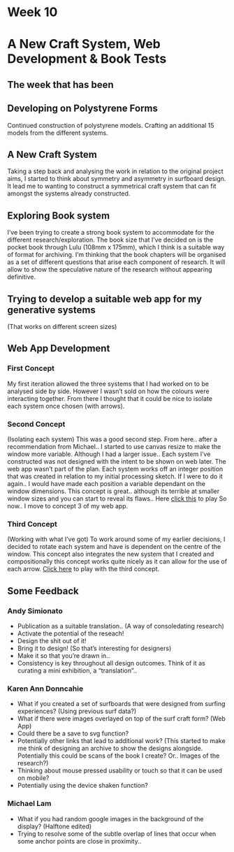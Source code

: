 # Week 10

# A New Craft System, Web Development & Book Tests

## The week that has been 

## Developing on Polystyrene Forms

Continued construction of polystyrene models. Crafting an additional 15 models from the different systems.

## A New Craft System
Taking a step back and analysing the work in relation to the original project aims, I started to think about symmetry and asymmetry in surfboard design. It lead me to wanting to construct a symmetrical craft system that can fit amongst the systems already constructed. 

## Exploring Book system
I’ve been trying to create a strong book system to accommodate for the different research/exploration. The book size that I’ve decided on is the pocket book through Lulu (108mm x 175mm), which I think is a suitable way of format for archiving. I’m thinking that the book chapters will be organised as a set of different questions that arise each component of research. It will allow to show the speculative nature of the research without appearing definitive. 

## Trying to develop a suitable web app for my generative systems
(That works on different screen sizes)

## Web App Development
### First Concept
My first iteration allowed the three systems that I had worked on to be analysed side by side. However I wasn’t sold on how the colours were interacting together. From there I thought that it could be nice to isolate each system once chosen (with arrows). 

### Second Concept
(Isolating each system)
This was a good second step. From here.. after a recommendation from Michael.. I started to use canvas resize to make the window more variable. Although I had a larger issue.. Each system I’ve constructed was not designed with the intent to be shown on web later. The web app wasn’t part of the plan. Each system works off an integer position that was created in relation to my initial processing sketch. If I were to do it again.. I would have made each position a variable dependant on the window dimensions. This concept is great.. although its terrible at smaller window sizes and you can start to reveal its flaws.. Here [click this]( https://louiseastt.github.io/P5js_Sketch/SURFBOR3D/) to play So now.. I move to concept 3 of my web app. 

### Third Concept
(Working with what I’ve got)
To work around some of my earlier decisions, I decided to rotate each system and have is dependent on the centre of the window. This concept also integrates the new system that I created and compositionally this concept works quite nicely as it can allow for the use of each arrow. [Click here]( https://louiseastt.github.io/P5js_Sketch/SURFBOR3D2/) to play with the third concept.


## Some Feedback
### Andy Simionato
*	Publication as a suitable translation.. (A way of consoledating research)
*	Activate the potential of the reseach!
*	Design the shit out of it!
*	Bring it to design! (So that’s interesting for designers)
*	Make it so that you’re drawn in..
*	Consistency is key throughout all design outcomes. Think of it as curating a mini exhibition, a “translation”..

### Karen Ann Donncahie
*	What if you created a set of surfboards that were designed from surfing experiences? (Using previous surf data?)
*	What if there were images overlayed on top of the surf craft form? (Web App)
*	Could there be a save to svg function?
*	Potentially other links that lead to additional work? (This started to make me think of designing an archive to show the designs alongside. Potentially this could be scans of the book I create? Or.. Images of the research?)
*	Thinking about mouse pressed usability or touch so that it can be used on mobile?
*	Potentially using the device shaken function?

### Michael Lam
*	What if you had random google images in the background of the display? (Halftone edited)
*	Trying to resolve some of the subtle overlap of lines that occur when some anchor points are close in proximity..






